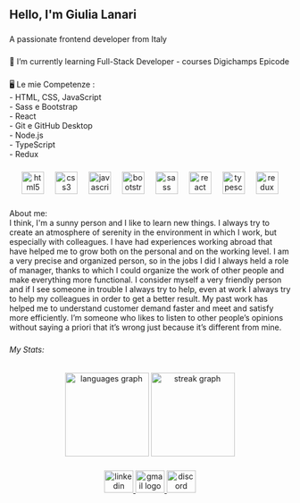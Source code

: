 <h2 align="left">Hello, I'm Giulia Lanari</h2>

###

<p align="left">A passionate frontend developer from Italy</p>

###

<p align="left">🚩 I’m currently learning Full-Stack Developer - courses Digichamps Epicode</p>

###

<p align="left">🖥️ Le mie Competenze : <br>- HTML, CSS, JavaScript <br>- Sass e Bootstrap <br>- React <br>- Git e GitHub Desktop <br>- Node.js<br>- TypeScript<br>- Redux</p>

###

<div align="center">
  <img src="https://cdn.jsdelivr.net/gh/devicons/devicon/icons/html5/html5-original.svg" height="40" alt="html5 logo"  />
  <img width="12" />
  <img src="https://cdn.jsdelivr.net/gh/devicons/devicon/icons/css3/css3-original.svg" height="40" alt="css3 logo"  />
  <img width="12" />
  <img src="https://cdn.jsdelivr.net/gh/devicons/devicon/icons/javascript/javascript-original.svg" height="40" alt="javascript logo"  />
  <img width="12" />
  <img src="https://cdn.jsdelivr.net/gh/devicons/devicon/icons/bootstrap/bootstrap-original.svg" height="40" alt="bootstrap logo"  />
  <img width="12" />
  <img src="https://cdn.jsdelivr.net/gh/devicons/devicon/icons/sass/sass-original.svg" height="40" alt="sass logo"  />
  <img width="12" />
  <img src="https://cdn.jsdelivr.net/gh/devicons/devicon/icons/react/react-original.svg" height="40" alt="react logo"  />
  <img width="12" />
  <img src="https://cdn.jsdelivr.net/gh/devicons/devicon/icons/typescript/typescript-original.svg" height="40" alt="typescript logo"  />
  <img width="12" />
  <img src="https://cdn.jsdelivr.net/gh/devicons/devicon/icons/redux/redux-original.svg" height="40" alt="redux logo"  />
</div>

###

<p align="left">About me: <br>I think, I'm a sunny person and I  like to learn new things. I always try to create an atmosphere of serenity in the environment in which I work, but especially with colleagues. I have had experiences working abroad that have helped me to grow both on the personal and on the working level. I am a very precise and organized person, so in the jobs I did I always held a role of manager, thanks to which I could organize the work of other people and make everything more functional. I consider myself a very friendly person and if I see someone in trouble I always try to help, even at work I always try to help my colleagues in order to get a better result. My past work has helped me to understand customer demand faster and meet and satisfy more efficiently. I’m someone who likes to listen to other people’s opinions without saying a priori that it’s wrong just because it’s different from mine.</p>

###

<h6 align="left">My Stats:</h6>

###

<div align="center">
  <img src="https://github-readme-stats.vercel.app/api/top-langs?username=GiuliaLanari&locale=en&hide_title=false&layout=compact&card_width=320&langs_count=5&theme=gotham&hide_border=false&order=2" height="150" alt="languages graph"  />
  <img src="https://streak-stats.demolab.com?user=GiuliaLanari&locale=en&mode=weekly&theme=gotham&hide_border=false&border_radius=5&order=3" height="150" alt="streak graph"  />
</div>

###

<div align="center">
  <a href="https://www.linkedin.com/in/giulia-lanari-11b0a22b9/" target="_blank">
    <img src="https://raw.githubusercontent.com/maurodesouza/profile-readme-generator/master/src/assets/icons/social/linkedin/default.svg" width="52" height="40" alt="linkedin logo"  />
  </a>
  <a href="https://mail.google.com/mail/u/2/?ogbl#inbox" target="_blank">
    <img src="https://raw.githubusercontent.com/maurodesouza/profile-readme-generator/master/src/assets/icons/social/gmail/default.svg" width="52" height="40" alt="gmail logo"  />
  </a>
  <a href="https://discord.com/channels/@me" target="_blank">
    <img src="https://raw.githubusercontent.com/maurodesouza/profile-readme-generator/master/src/assets/icons/social/discord/default.svg" width="52" height="40" alt="discord logo"  />
  </a>
</div>

###
